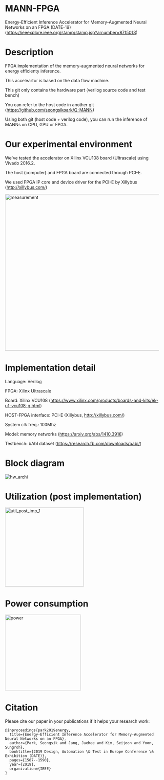 # MANN-FPGA
Energy-Efficient Inference Accelerator for Memory-Augmented Neural Networks on an FPGA (DATE-19)
(https://ieeexplore.ieee.org/stamp/stamp.jsp?arnumber=8715013)

# Description
FPGA implementation of the memory-augmented neural networks for energy efficienty inference.

This acceleartor is based on the data flow machine.

This git only contains the hardware part (verilog source code and test bench)

You can refer to the host code in another git (https://github.com/seongsikpark/Q-MANN)

Using both git (host code + verilog code), you can run the inference of MANNs on CPU, GPU or FPGA.



# Our experimental environment
We've tested the accelerator on Xilinx VCU108 board (Ultrascale) using Vivado 2016.2.

The host (computer) and FPGA board are connected through PCI-E.

We used FPGA IP core and device driver for the PCI-E by Xillybus (http://xillybus.com/)

<img width="512" alt="measurement" src="https://user-images.githubusercontent.com/13957658/59736966-c33fd180-9296-11e9-95b4-288d35160f24.png">


# Implementation detail
Language: Verilog

FPGA: Xilinx Ultrascale

Board: Xilinx VCU108 (https://www.xilinx.com/products/boards-and-kits/ek-u1-vcu108-g.html)

HOST-FPGA interface: PCI-E (Xillybus, http://xillybus.com/)

System clk freq.: 100Mhz

Model: memory networks (https://arxiv.org/abs/1410.3916)

Testbench: bAbI dataset (https://research.fb.com/downloads/babi/)

# Block diagram
![hw_archi](https://user-images.githubusercontent.com/13957658/59738422-27b15f80-929c-11e9-97ac-52488adb8dd0.png)


# Utilization (post implementation)
<img width="258" alt="util_post_imp_1" src="https://user-images.githubusercontent.com/13957658/59737263-de5f1100-9297-11e9-8772-eeac229f0661.PNG">


# Power consumption
<img width="248" alt="power" src="https://user-images.githubusercontent.com/13957658/59737258-d7d09980-9297-11e9-84f0-774709d7d3f3.PNG">


# Citation
Please cite our paper in your publications if it helps your research work:

```
@inproceedings{park2019energy,
  title={Energy-Efficient Inference Accelerator for Memory-Augmented Neural Networks on an FPGA},
  author={Park, Seongsik and Jang, Jaehee and Kim, Seijoon and Yoon, Sungroh},
  booktitle={2019 Design, Automation \& Test in Europe Conference \& Exhibition (DATE)},
  pages={1587--1590},
  year={2019},
  organization={IEEE}
}
```
